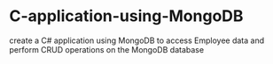 # C-application-using-MongoDB
create a C# application using MongoDB to access Employee data and perform CRUD operations on the MongoDB database

